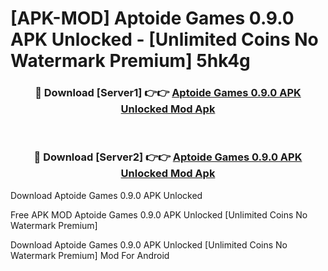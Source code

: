 # [APK-MOD] Aptoide Games 0.9.0 APK Unlocked - [Unlimited Coins No Watermark Premium] 5hk4g



<div align="center">
<h3>🔴 Download [Server1] 👉👉 <a href="https://momento.my/?title=Aptoide_Games_0.9.0_APK_Unlocked">Aptoide Games 0.9.0 APK Unlocked Mod Apk</a></h3><br>

<h3>🔴 Download [Server2] 👉👉 <a href="https://momento.my/?title=Aptoide_Games_0.9.0_APK_Unlocked">Aptoide Games 0.9.0 APK Unlocked Mod Apk</a></h3>
</div>



Download Aptoide Games 0.9.0 APK Unlocked 

Free APK MOD Aptoide Games 0.9.0 APK Unlocked [Unlimited Coins No Watermark Premium]

Download Aptoide Games 0.9.0 APK Unlocked [Unlimited Coins No Watermark Premium] Mod For Android
